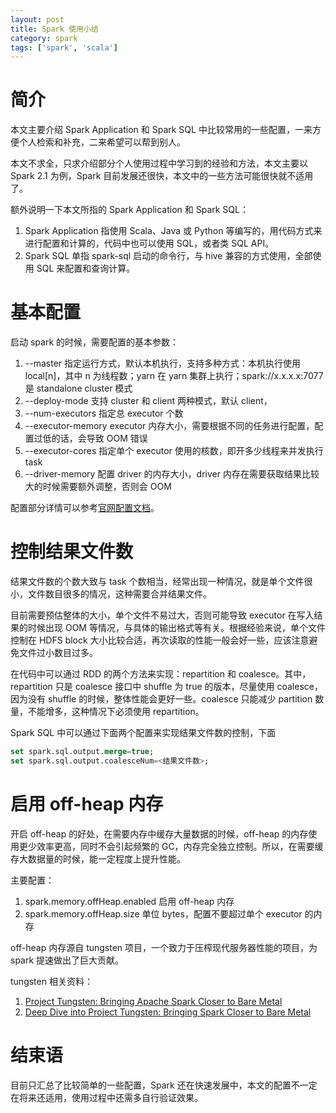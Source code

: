 ```yaml
---
layout: post
title: Spark 使用小结
category: spark
tags: ['spark', 'scala']
---
```


# 简介

本文主要介绍 Spark Application 和 Spark SQL 中比较常用的一些配置，一来方便个人检索和补充，二来希望可以帮到别人。

本文不求全，只求介绍部分个人使用过程中学习到的经验和方法，本文主要以 Spark 2.1 为例，Spark 目前发展还很快，本文中的一些方法可能很快就不适用了。

额外说明一下本文所指的 Spark Application 和 Spark SQL：

1. Spark Application 指使用 Scala、Java 或 Python 等编写的，用代码方式来进行配置和计算的，代码中也可以使用 SQL，或者类 SQL API。
2. Spark SQL 单指 spark-sql 启动的命令行，与 hive 兼容的方式使用，全部使用 SQL 来配置和查询计算。

# 基本配置

启动 spark 的时候，需要配置的基本参数：

1. --master 指定运行方式，默认本机执行，支持多种方式：本机执行使用 local[n]，其中 n 为线程数；yarn 在 yarn 集群上执行；spark://x.x.x.x:7077 是 standalone cluster 模式
2. --deploy-mode 支持 cluster 和 client 两种模式，默认 client，
3. --num-executors 指定总 executor 个数
4. --executor-memory executor 内存大小，需要根据不同的任务进行配置，配置过低的话，会导致 OOM 错误
5. --executor-cores 指定单个 executor 使用的核数，即开多少线程来并发执行 task
6. --driver-memory 配置 driver 的内存大小，driver 内存在需要获取结果比较大的时候需要额外调整，否则会 OOM

配置部分详情可以参考[官网配置文档](https://spark.apache.org/docs/latest/configuration.html)。

# 控制结果文件数

结果文件数的个数大致与 task 个数相当，经常出现一种情况，就是单个文件很小，文件数目很多的情况，这种需要合并结果文件。

目前需要预估整体的大小，单个文件不易过大，否则可能导致 executor 在写入结果的时候出现 OOM 等情况，与具体的输出格式等有关。根据经验来说，单个文件控制在 HDFS block 大小比较合适，再次读取的性能一般会好一些，应该注意避免文件过小数目过多。

在代码中可以通过 RDD 的两个方法来实现：repartition 和 coalesce。其中，repartition 只是 coalesce 接口中 shuffle 为 true 的版本，尽量使用 coalesce，因为没有 shuffle 的时候，整体性能会更好一些。coalesce 只能减少 partition 数量，不能增多，这种情况下必须使用 repartition。

Spark SQL 中可以通过下面两个配置来实现结果文件数的控制，下面

```sql
set spark.sql.output.merge=true;
set spark.sql.output.coalesceNum=<结果文件数>;
```

# 启用 off-heap 内存

开启 off-heap 的好处，在需要内存中缓存大量数据的时候，off-heap 的内存使用更少效率更高，同时不会引起频繁的 GC，内存完全独立控制。所以，在需要缓存大数据量的时候，能一定程度上提升性能。

主要配置：

1. spark.memory.offHeap.enabled 启用 off-heap 内存
2. spark.memory.offHeap.size 单位 bytes，配置不要超过单个 executor 的内存

off-heap 内存源自 tungsten 项目，一个致力于压榨现代服务器性能的项目，为 spark 提速做出了巨大贡献。

tungsten 相关资料：

1. [Project Tungsten: Bringing Apache Spark Closer to Bare Metal](https://databricks.com/blog/2015/04/28/project-tungsten-bringing-spark-closer-to-bare-metal.html)
2. [Deep Dive into Project Tungsten: Bringing Spark Closer to Bare Metal](https://databricks.com/session/deep-dive-into-project-tungsten-bringing-spark-closer-to-bare-metal)

# 结束语

目前只汇总了比较简单的一些配置，Spark 还在快速发展中，本文的配置不一定在将来还适用，使用过程中还需多自行验证效果。
